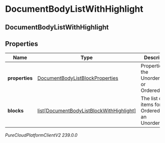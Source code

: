 # DocumentBodyListWithHighlight

## DocumentBodyListWithHighlight

## Properties

|Name | Type | Description | Notes|
|------------ | ------------- | ------------- | -------------|
| **properties** | [DocumentBodyListBlockProperties](DocumentBodyListBlockProperties) | Properties for the UnorderedList or OrderedList. | [optional] |
| **blocks** | [list[DocumentBodyListBlockWithHighlight]](DocumentBodyListBlockWithHighlight) | The list of items for an OrderedList or an UnorderedList. | |



_PureCloudPlatformClientV2 239.0.0_
